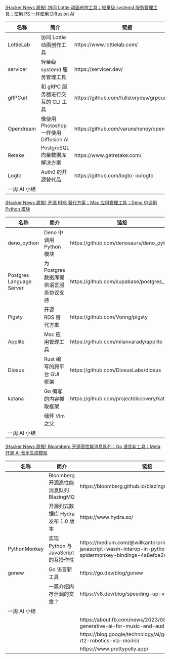 

[[Hacker News 周报] 协同 Lottie 动画创作工具；轻量级 systemd 服务管理工具；使用 PS 一样使用 Diffusion
AI](https://www.bilibili.com/video/BV1Tz4y1u7VR)

<table>
  <theader>
    <th>名称</th>
    <th>简介</th>
    <th>链接</th>
  </theader><tbody>
    <tr>
      <td>LottieLab</td>
      <td>协同 Lottie 动画创作工具</td>
      <td>https://www.lottielab.com/</td>
    </tr><tr>
      <td>servicer</td>
      <td>轻量级 systemd 服务管理工具</td>
      <td>https://servicer.dev/</td>
    </tr><tr>
      <td>gRPCurl</td>
      <td>和 gRPC 服务器进行交互的 CLI 工具</td>
      <td>https://github.com/fullstorydev/grpcurl</td>
    </tr><tr>
      <td>Opendream</td>
      <td>像使用 Photoshop 一样使用 Diffusion AI</td>
      <td>https://github.com/varunshenoy/opendream</td>
    </tr><tr>
      <td>Retake</td>
      <td>PostgreSQL 向量数据库解决方案</td>
      <td>https://www.getretake.com/</td>
    </tr><tr>
      <td>Logto</td>
      <td>Auth0 的开源替代品</td>
      <td>https://github.com/logto-io/logto</td>
    </tr><tr>
      <td>一周 AI 小结</td>
      <td></td>
      <td></td>
    </tr>
  </tbody>
</table>

[[Hacker News 周报] 开源 RDS 替代方案；Mac 应用管理工具；Deno 中调用 Python
模块](https://www.bilibili.com/video/BV1hp4y1g7mh)

<table>
  <theader>
    <th>名称</th>
    <th>简介</th>
    <th>链接</th>
  </theader><tbody>
    <tr>
      <td>deno_python</td>
      <td>Deno 中调用 Python 模块</td>
      <td>https://github.com/denosaurs/deno_python</td>
    </tr><tr>
      <td>Postgres Language Server</td>
      <td>为 Postgres 数据库提供语言服务协议支持</td>
      <td>https://github.com/supabase/postgres_lsp</td>
    </tr><tr>
      <td>Pigsty</td>
      <td>开源 RDS 替代方案</td>
      <td>https://github.com/Vonng/pigsty</td>
    </tr><tr>
      <td>Applite</td>
      <td>Mac 应用管理工具</td>
      <td>https://github.com/milanvarady/applite</td>
    </tr><tr>
      <td>Dioxus</td>
      <td>Rust 编写的跨平台 GUI 框架</td>
      <td>https://github.com/DioxusLabs/dioxus</td>
    </tr><tr>
      <td>katana</td>
      <td>Go 编写的内容抓取框架</td>
      <td>https://github.com/projectdiscovery/katana</td>
    </tr><tr>
      <td></td>
      <td>缅怀 Vim 之父</td>
      <td></td>
    </tr><tr>
      <td>一周 AI 小结</td>
      <td></td>
      <td></td>
    </tr>
  </tbody>
</table>

[[Hacker News 周报] Bloomberg 开源高性能消息队列；Go 语言新工具；Meta 开源 AI
音乐生成模型](https://www.bilibili.com/video/BV1m44y1w7DU)

<table>
  <theader>
    <th>名称</th>
    <th>简介</th>
    <th>链接</th>
  </theader><tbody>
    <tr>
      <td></td>
      <td>Bloomberg 开源高性能消息队列 BlazingMQ</td>
      <td>https://bloomberg.github.io/blazingmq/</td>
    </tr><tr>
      <td></td>
      <td>开源列式数据库 Hydra 发布 1.0 版本</td>
      <td>https://www.hydra.so/</td>
    </tr><tr>
      <td>PythonMonkey</td>
      <td>实现 Python 与 JavaScript 的互操作性</td>
      <td>https://medium.com/@willkantorpringle/pythonmonkey-javascript-wasm-interop-in-python-using-spidermonkey-bindings-4a8efce2e598</td>
    </tr><tr>
      <td>gonew</td>
      <td>Go 语言新工具</td>
      <td>https://go.dev/blog/gonew</td>
    </tr><tr>
      <td></td>
      <td>一篇介绍内存泄漏的文章？</td>
      <td>https://v8.dev/blog/speeding-up-v8-heap-snapshots</td>
    </tr><tr>
      <td>一周 AI 小结</td>
      <td></td>
      <td></td>
    </tr><tr>
      <td></td>
      <td></td>
      <td>https://about.fb.com/news/2023/08/audiocraft-generative-ai-for-music-and-audio</td>
    </tr><tr>
      <td></td>
      <td></td>
      <td>https://blog.google/technology/ai/google-deepmind-rt2-robotics-vla-model/</td>
    </tr><tr>
      <td></td>
      <td></td>
      <td> https://www.prettypolly.app/</td>
    </tr>
  </tbody>
</table>